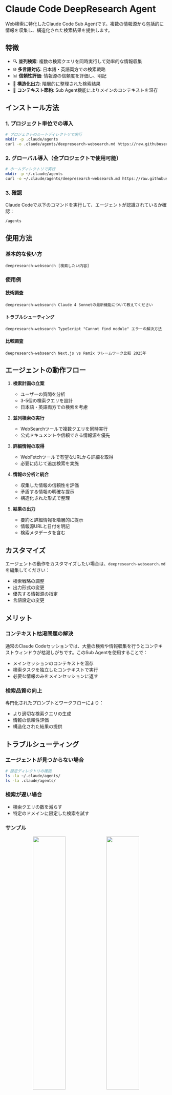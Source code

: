 # Claude Code DeepResearch Agent

Web検索に特化したClaude Code Sub Agentです。複数の情報源から包括的に情報を収集し、構造化された検索結果を提供します。

## 特徴

- 🔍 **並列検索**: 複数の検索クエリを同時実行して効率的な情報収集
- 🌐 **多言語対応**: 日本語・英語両方での検索戦略
- 📊 **信頼性評価**: 情報源の信頼度を評価し、明記
- 📝 **構造化出力**: 階層的に整理された検索結果
- 🚀 **コンテキスト節約**: Sub Agent機能によりメインのコンテキストを温存

## インストール方法

### 1. プロジェクト単位での導入

```bash
# プロジェクトのルートディレクトリで実行
mkdir -p .claude/agents
curl -o .claude/agents/deepresearch-websearch.md https://raw.githubusercontent.com/MocA-Love/claude-code-deepresearch-agent/refs/heads/main/deepresearch-websearch.md
```

### 2. グローバル導入（全プロジェクトで使用可能）

```bash
# ホームディレクトリで実行
mkdir -p ~/.claude/agents
curl -o ~/.claude/agents/deepresearch-websearch.md https://raw.githubusercontent.com/MocA-Love/claude-code-deepresearch-agent/refs/heads/main/deepresearch-websearch.md
```

### 3. 確認

Claude Codeで以下のコマンドを実行して、エージェントが認識されているか確認：

```
/agents
```

## 使用方法

### 基本的な使い方

```
deepresearch-websearch [検索したい内容]
```

### 使用例

#### 技術調査
```
deepresearch-websearch Claude 4 Sonnetの最新機能について教えてください
```

#### トラブルシューティング
```
deepresearch-websearch TypeScript "Cannot find module" エラーの解決方法
```

#### 比較調査
```
deepresearch-websearch Next.js vs Remix フレームワーク比較 2025年
```

## エージェントの動作フロー

1. **検索計画の立案**
   - ユーザーの質問を分析
   - 3-5個の検索クエリを設計
   - 日本語・英語両方での検索を考慮

2. **並列検索の実行**
   - WebSearchツールで複数クエリを同時実行
   - 公式ドキュメントや信頼できる情報源を優先

3. **詳細情報の取得**
   - WebFetchツールで有望なURLから詳細を取得
   - 必要に応じて追加検索を実施

4. **情報の分析と統合**
   - 収集した情報の信頼性を評価
   - 矛盾する情報の明確な提示
   - 構造化された形式で整理

5. **結果の出力**
   - 要約と詳細情報を階層的に提示
   - 情報源URLと日付を明記
   - 検索メタデータを含む


## カスタマイズ

エージェントの動作をカスタマイズしたい場合は、`deepresearch-websearch.md`を編集してください：

- 検索戦略の調整
- 出力形式の変更
- 優先する情報源の指定
- 言語設定の変更

## メリット

### コンテキスト枯渇問題の解決
通常のClaude Codeセッションでは、大量の検索や情報収集を行うとコンテキストウィンドウが枯渇しがちです。このSub Agentを使用することで：

- メインセッションのコンテキストを温存
- 検索タスクを独立したコンテキストで実行
- 必要な情報のみをメインセッションに返す

### 検索品質の向上
専門化されたプロンプトとワークフローにより：

- より適切な検索クエリの生成
- 情報の信頼性評価
- 構造化された結果の提供

## トラブルシューティング

### エージェントが見つからない場合
```bash
# 設定ディレクトリの確認
ls -la ~/.claude/agents/
ls -la .claude/agents/
```

### 検索が遅い場合
- 検索クエリの数を減らす
- 特定のドメインに限定した検索を試す

### サンプル
<p align="center">
  <img src="https://github.com/user-attachments/assets/f233dd04-15b6-4a86-9925-80e8e3aa9ef9" width="45%" />
  <img src="https://github.com/user-attachments/assets/40a65e3e-addc-47dc-b557-2a44f6d558d2" width="45%" />
</p>

## 貢献

改善案やバグ報告は、GitHubのIssuesまたはPull Requestでお願いします。

## ライセンス

MIT License
